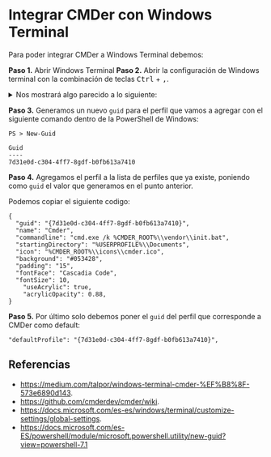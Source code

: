 # Integrar CMDer con Windows Terminal

Para poder integrar CMDer a Windows Terminal debemos:

**Paso 1.** Abrir Windows Terminal
**Paso 2.** Abrir la configuración de Windows terminal con la combinación de teclas <kbd>Ctrl</kbd> + <kbd>,</kbd>.

<details>
  <summary>Nos mostrará algo parecido a lo siguiente: </summary>
  
```
"defaultProfile": "{61c54bbd-c2c6-5271-96e7-009a87ff44bf}",
  
  // A profile specifies a command to execute paired with information about how it should look and feel.
  // Each one of them will appear in the 'New Tab' dropdown,
  // and can be invoked from the commandline with `wt.exe -p xxx`
  // To learn more about profiles, visit https://aka.ms/terminal-profile-settings
  "profiles": {
    "defaults": {
      // Put settings here that you want to apply to all profiles.
    },
    "list": [
      {
        // Make changes here to the powershell.exe profile.
        "guid": "{61c54bbd-c2c6-5271-96e7-009a87ff44bf}",
        "name": "Windows PowerShell",
        "commandline": "powershell.exe",
        "hidden": false
      },
      {
        // Make changes here to the cmd.exe profile.
        "guid": "{0caa0dad-35be-5f56-a8ff-afceeeaa6101}",
        "name": "Command Prompt",
        "commandline": "cmd.exe",
        "hidden": false
      },
      {
        "guid": "{b453ae62-4e3d-5e58-b989-0a998ec441b8}",
        "name": "Azure Cloud Shell",
        "source": "Windows.Terminal.Azure",
        "hidden": false
      }
    ]
  },
  ```
</details>

**Paso 3.** Generamos un nuevo `guid` para el perfil que vamos a agregar con el siguiente comando dentro de la PowerShell de Windows:

```
PS > New-Guid

Guid
----
7d31e0d-c304-4ff7-8gdf-b0fb613a7410

```

**Paso 4.** Agregamos el perfil a la lista de perfiles que ya existe, poniendo como `guid` el valor que generamos en el punto anterior.

Podemos copiar el siguiente codigo:

```
{
  "guid": "{7d31e0d-c304-4ff7-8gdf-b0fb613a7410}",
  "name": "Cmder",
  "commandline": "cmd.exe /k %CMDER_ROOT%\\vendor\\init.bat",
  "startingDirectory": "%USERPROFILE%\\Documents", 
  "icon": "%CMDER_ROOT%\\icons\\cmder.ico",
  "background": "#053428",
  "padding": "15",
  "fontFace": "Cascadia Code",
  "fontSize": 10,
	"useAcrylic": true, 
	"acrylicOpacity": 0.88,
}
```

**Paso 5.** Por último solo debemos poner el `guid` del perfil que corresponde a CMDer como default:

``` 
"defaultProfile": "{7d31e0d-c304-4ff7-8gdf-b0fb613a7410}",
``` 


## Referencias

- https://medium.com/talpor/windows-terminal-cmder-%EF%B8%8F-573e6890d143.
- https://github.com/cmderdev/cmder/wiki.
- https://docs.microsoft.com/es-es/windows/terminal/customize-settings/global-settings.
- https://docs.microsoft.com/es-ES/powershell/module/microsoft.powershell.utility/new-guid?view=powershell-7.1


